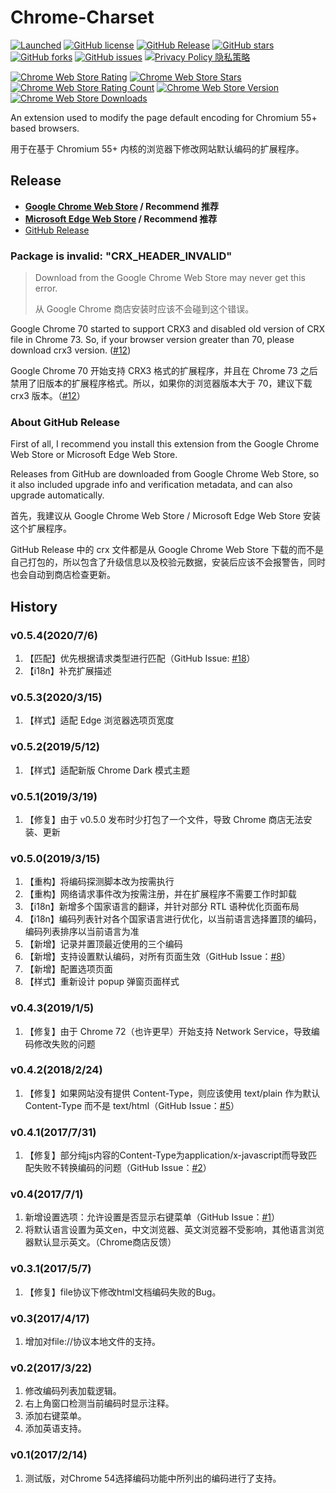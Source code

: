 # Chrome-Charset
[![Launched](https://img.shields.io/badge/Chrome--Charset-launched-brightgreen.svg)](https://github.com/jinliming2/Chrome-Charset)
[![GitHub license](https://img.shields.io/badge/license-MIT-blue.svg)](https://raw.githubusercontent.com/jinliming2/Chrome-Charset/master/LICENSE)
[![GitHub Release](https://img.shields.io/github/release/jinliming2/Chrome-Charset.svg)](https://github.com/jinliming2/Chrome-Charset/releases)
[![GitHub stars](https://img.shields.io/github/stars/jinliming2/Chrome-Charset.svg)](https://github.com/jinliming2/Chrome-Charset/stargazers)
[![GitHub forks](https://img.shields.io/github/forks/jinliming2/Chrome-Charset.svg)](https://github.com/jinliming2/Chrome-Charset/network)
[![GitHub issues](https://img.shields.io/github/issues/jinliming2/Chrome-Charset.svg)](https://github.com/jinliming2/Chrome-Charset/issues)
[![Privacy Policy 隐私策略](https://img.shields.io/badge/Privacy--Policy-隐私策略-f74455.svg)](./PrivacyPolicy.md)

[![Chrome Web Store Rating](https://img.shields.io/chrome-web-store/rating/oenllhgkiiljibhfagbfogdbchhdchml.svg)](https://chrome.google.com/webstore/detail/oenllhgkiiljibhfagbfogdbchhdchml)
[![Chrome Web Store Stars](https://img.shields.io/chrome-web-store/stars/oenllhgkiiljibhfagbfogdbchhdchml.svg)](https://chrome.google.com/webstore/detail/oenllhgkiiljibhfagbfogdbchhdchml)
[![Chrome Web Store Rating Count](https://img.shields.io/chrome-web-store/rating-count/oenllhgkiiljibhfagbfogdbchhdchml.svg)](https://chrome.google.com/webstore/detail/oenllhgkiiljibhfagbfogdbchhdchml)
[![Chrome Web Store Version](https://img.shields.io/chrome-web-store/v/oenllhgkiiljibhfagbfogdbchhdchml.svg)](https://chrome.google.com/webstore/detail/oenllhgkiiljibhfagbfogdbchhdchml)
[![Chrome Web Store Downloads](https://img.shields.io/chrome-web-store/d/oenllhgkiiljibhfagbfogdbchhdchml.svg)](https://chrome.google.com/webstore/detail/oenllhgkiiljibhfagbfogdbchhdchml)


An extension used to modify the page default encoding for Chromium 55+ based browsers.

用于在基于 Chromium 55+ 内核的浏览器下修改网站默认编码的扩展程序。

## Release
- **[Google Chrome Web Store](https://chrome.google.com/webstore/detail/oenllhgkiiljibhfagbfogdbchhdchml) / Recommend 推荐**
- **[Microsoft Edge Web Store](https://microsoftedge.microsoft.com/addons/detail/ljameaionljangkhnobkellagnjjohno) / Recommend 推荐**
- [GitHub Release](https://github.com/jinliming2/Chrome-Charset/releases)

### Package is invalid: "CRX_HEADER_INVALID"
> Download from the Google Chrome Web Store may never get this error.
>
> 从 Google Chrome 商店安装时应该不会碰到这个错误。

Google Chrome 70 started to support CRX3 and disabled old version of CRX file in Chrome 73. So, if your browser version greater than 70, please download crx3 version. ([#12](https://github.com/jinliming2/Chrome-Charset/issues/12))

Google Chrome 70 开始支持 CRX3 格式的扩展程序，并且在 Chrome 73 之后禁用了旧版本的扩展程序格式。所以，如果你的浏览器版本大于 70，建议下载 crx3 版本。（[#12](https://github.com/jinliming2/Chrome-Charset/issues/12)）

### About GitHub Release
First of all, I recommend you install this extension from the Google Chrome Web Store or Microsoft Edge Web Store.

Releases from GitHub are downloaded from Google Chrome Web Store, so it also included upgrade info and verification metadata, and can also upgrade automatically.

首先，我建议从 Google Chrome Web Store / Microsoft Edge Web Store 安装这个扩展程序。

GitHub Release 中的 crx 文件都是从 Google Chrome Web Store 下载的而不是自己打包的，所以包含了升级信息以及校验元数据，安装后应该不会报警告，同时也会自动到商店检查更新。

## History
### v0.5.4(2020/7/6)
1. 【匹配】优先根据请求类型进行匹配（GitHub Issue: [#18](https://github.com/jinliming2/Chrome-Charset/issues/18)）
2. 【i18n】补充扩展描述

### v0.5.3(2020/3/15)
1. 【样式】适配 Edge 浏览器选项页宽度

### v0.5.2(2019/5/12)
1. 【样式】适配新版 Chrome Dark 模式主题

### v0.5.1(2019/3/19)
1. 【修复】由于 v0.5.0 发布时少打包了一个文件，导致 Chrome 商店无法安装、更新

### v0.5.0(2019/3/15)
1. 【重构】将编码探测脚本改为按需执行
2. 【重构】网络请求事件改为按需注册，并在扩展程序不需要工作时卸载
3. 【i18n】新增多个国家语言的翻译，并针对部分 RTL 语种优化页面布局
4. 【i18n】编码列表针对各个国家语言进行优化，以当前语言选择置顶的编码，编码列表排序以当前语言为准
5. 【新增】记录并置顶最近使用的三个编码
6. 【新增】支持设置默认编码，对所有页面生效（GitHub Issue：[#8](https://github.com/jinliming2/Chrome-Charset/issues/8)）
7. 【新增】配置选项页面
8. 【样式】重新设计 popup 弹窗页面样式

### v0.4.3(2019/1/5)
1. 【修复】由于 Chrome 72（也许更早）开始支持 Network Service，导致编码修改失败的问题

### v0.4.2(2018/2/24)
1. 【修复】如果网站没有提供 Content-Type，则应该使用 text/plain 作为默认 Content-Type 而不是 text/html（GitHub Issue：[#5](https://github.com/jinliming2/Chrome-Charset/issues/5)）

### v0.4.1(2017/7/31)
1. 【修复】部分纯js内容的Content-Type为application/x-javascript而导致匹配失败不转换编码的问题（GitHub Issue：[#2](https://github.com/jinliming2/Chrome-Charset/issues/2)）

### v0.4(2017/7/1)
1. 新增设置选项：允许设置是否显示右键菜单（GitHub Issue：[#1](https://github.com/jinliming2/Chrome-Charset/issues/1)）
2. 将默认语言设置为英文en，中文浏览器、英文浏览器不受影响，其他语言浏览器默认显示英文。（Chrome商店反馈）

### v0.3.1(2017/5/7)
1. 【修复】file协议下修改html文档编码失败的Bug。

### v0.3(2017/4/17)
1. 增加对file://协议本地文件的支持。

### v0.2(2017/3/22)
1. 修改编码列表加载逻辑。
2. 右上角窗口检测当前编码时显示注释。
3. 添加右键菜单。
4. 添加英语支持。

### v0.1(2017/2/14)
1. 测试版，对Chrome 54选择编码功能中所列出的编码进行了支持。
